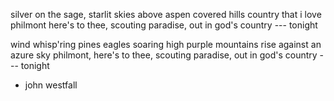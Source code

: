 silver on the sage,
starlit skies above
aspen covered hills
country that i love
philmont here's to thee,
scouting paradise,
out in god's country ---
tonight

wind whisp'ring pines
eagles soaring high
purple mountains rise
against an azure sky
philmont, here's to thee,
scouting paradise,
out in god's country ---
tonight

- john westfall


